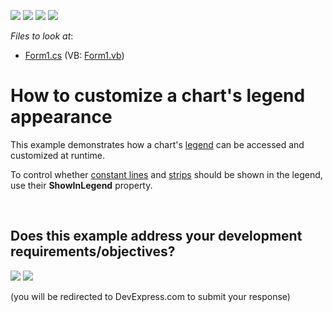 <!-- default badges list -->
![](https://img.shields.io/endpoint?url=https://codecentral.devexpress.com/api/v1/VersionRange/128574169/14.2.3%2B)
[![](https://img.shields.io/badge/Open_in_DevExpress_Support_Center-FF7200?style=flat-square&logo=DevExpress&logoColor=white)](https://supportcenter.devexpress.com/ticket/details/E1373)
[![](https://img.shields.io/badge/📖_How_to_use_DevExpress_Examples-e9f6fc?style=flat-square)](https://docs.devexpress.com/GeneralInformation/403183)
[![](https://img.shields.io/badge/💬_Leave_Feedback-feecdd?style=flat-square)](#does-this-example-address-your-development-requirementsobjectives)
<!-- default badges end -->
<!-- default file list -->
*Files to look at*:

* [Form1.cs](./CS/ChartLegend/Form1.cs) (VB: [Form1.vb](./VB/ChartLegend/Form1.vb))
<!-- default file list end -->
# How to customize a chart's legend appearance


<p>This example demonstrates how a chart's <a href="http://devexpress.com/Help/Content.aspx?help=XtraCharts&document=CustomDocument5794.htm">legend</a> can be accessed and customized at runtime.</p><p>To control whether <a href="http://devexpress.com/Help/Content.aspx?help=XtraCharts&document=CustomDocument5783.htm">constant lines</a> and <a href="http://devexpress.com/Help/Content.aspx?help=XtraCharts&document=CustomDocument5784.htm">strips</a> should be shown in the legend, use their <strong>ShowInLegend</strong> property.</p>

<br/>


<!-- feedback -->
## Does this example address your development requirements/objectives?

[<img src="https://www.devexpress.com/support/examples/i/yes-button.svg"/>](https://www.devexpress.com/support/examples/survey.xml?utm_source=github&utm_campaign=winforms-chart-customize-a-charts-legend-appearance&~~~was_helpful=yes) [<img src="https://www.devexpress.com/support/examples/i/no-button.svg"/>](https://www.devexpress.com/support/examples/survey.xml?utm_source=github&utm_campaign=winforms-chart-customize-a-charts-legend-appearance&~~~was_helpful=no)

(you will be redirected to DevExpress.com to submit your response)
<!-- feedback end -->
